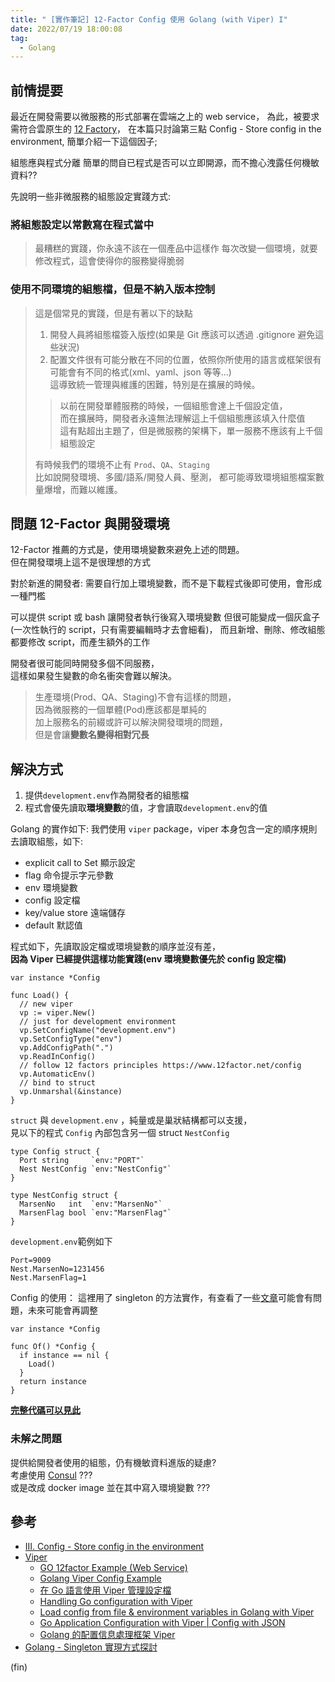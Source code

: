 ```yaml
---
title: " [實作筆記] 12-Factor Config 使用 Golang (with Viper) I"
date: 2022/07/19 18:00:08
tag:
  - Golang
---
```


## 前情提要

最近在開發需要以微服務的形式部署在雲端之上的 web service，
為此，被要求需符合雲原生的 [12 Factory](https://www.12factor.net/)，
在本篇只討論第三點 Config - Store config in the environment,
簡單介紹一下這個因子;

組態應與程式分離
簡單的問自已程式是否可以立即開源，而不擔心洩露任何機敏資料??

先說明一些非微服務的組態設定實踐方式:

### 將組態設定以常數寫在程式當中

> 最糟糕的實踐，你永遠不該在一個產品中這樣作
> 每次改變一個環境，就要修改程式，這會使得你的服務變得脆弱

### 使用不同環境的組態檔，但是不納入版本控制

> 這是個常見的實踐，但是有著以下的缺點
>
> 1. 開發人員將組態檔簽入版控(如果是 Git 應該可以透過 .gitignore 避免這些狀況)
> 2. 配置文件很有可能分散在不同的位置，依照你所使用的語言或框架很有可能會有不同的格式(xml、yaml、json 等等…)  
>    這導致統一管理與維護的困難，特別是在擴展的時候。
>
> > 以前在開發單體服務的時候，一個組態會達上千個設定值，  
> > 而在擴展時，開發者永遠無法理解這上千個組態應該填入什麼值  
> > 這有點超出主題了，但是微服務的架構下，單一服務不應該有上千個組態設定
>
> 有時候我們的環境不止有 `Prod`、`QA`、`Staging`  
> 比如說開發環境、多國/語系/開發人員、壓測，
> 都可能導致環境組態檔案數量爆增，而難以維護。

## 問題 12-Factor 與開發環境

12-Factor 推薦的方式是，使用環境變數來避免上述的問題。  
但在開發環境上這不是很理想的方式

對於新進的開發者:
需要自行加上環境變數，而不是下載程式後即可使用，會形成一種門檻

可以提供 script 或 bash 讓開發者執行後寫入環境變數
但很可能變成一個灰盒子(一次性執行的 script，只有需要編輯時才去會細看)，
而且新增、刪除、修改組態都要修改 script，而產生額外的工作

開發者很可能同時開發多個不同服務，  
這樣如果發生變數的命名衝突會難以解決。

> 生產環境(Prod、QA、Staging)不會有這樣的問題，  
> 因為微服務的一個單體(Pod)應該都是單純的  
> 加上服務名的前綴或許可以解決開發環境的問題，  
> 但是會讓**變數名變得相對冗長**

## 解決方式

1. 提供`development.env`作為開發者的組態檔
2. 程式會優先讀取**環境變數**的值，才會讀取`development.env`的值

Golang 的實作如下:
我們使用 `viper` package，viper 本身包含一定的順序規則去讀取組態，如下:

- explicit call to Set 顯示設定
- flag 命令提示字元參數
- env 環境變數
- config 設定檔
- key/value store 遠端儲存
- default 默認值

程式如下，先讀取設定檔或環境變數的順序並沒有差，  
**因為 Viper 已經提供這樣功能實踐(env 環境變數優先於 config 設定檔)**

```golang=
var instance *Config

func Load() {
  // new viper
  vp := viper.New()
  // just for development environment
  vp.SetConfigName("development.env")
  vp.SetConfigType("env")
  vp.AddConfigPath(".")
  vp.ReadInConfig()
  // follow 12 factors principles https://www.12factor.net/config
  vp.AutomaticEnv()
  // bind to struct
  vp.Unmarshal(&instance)
}
```

`struct` 與 `development.env` ，純量或是巢狀結構都可以支援，  
見以下的程式 `Config` 內部包含另一個 struct `NestConfig`

```go=
type Config struct {
  Port string     `env:"PORT"`
  Nest NestConfig `env:"NestConfig"`
}

type NestConfig struct {
  MarsenNo   int  `env:"MarsenNo"`
  MarsenFlag bool `env:"MarsenFlag"`
}
```

`development.env`範例如下

```env=
Port=9009
Nest.MarsenNo=1231456
Nest.MarsenFlag=1
```

Config 的使用：
這裡用了 singleton 的方法實作，有查看了一些[文章](https://blog.kennycoder.io/2021/08/22/Golang-Singleton-%E5%AF%A6%E7%8F%BE%E6%96%B9%E5%BC%8F%E6%8E%A2%E8%A8%8E/)可能會有問題，未來可能會再調整

```go=
var instance *Config

func Of() *Config {
  if instance == nil {
    Load()
  }
  return instance
}
```

**[完整代碼可以見此](https://gist.github.com/marsen/592d7aa1da912beffaad1e1f0c47b086#file-config-go)**

### 未解之問題

提供給開發者使用的組態，仍有機敏資料進版的疑慮?  
考慮使用 [Consul](https://www.consul.io/) ???  
或是改成 docker image 並在其中寫入環境變數 ???

## 參考

- [III. Config - Store config in the environment](https://www.12factor.net/config)
- [Viper](https://github.com/spf13/viper#why-viper)
  - [GO 12factor Example (Web Service)](https://github.com/utain/go-12factor-example)
  - [Golang Viper Config Example](https://github.com/devilsray/golang-viper-config-example)
  - [在 Go 語言使用 Viper 管理設定檔](https://blog.wu-boy.com/2017/10/go-configuration-with-viper/)
  - [Handling Go configuration with Viper](https://blog.logrocket.com/handling-go-configuration-viper/)
  - [Load config from file & environment variables in Golang with Viper](https://dev.to/techschoolguru/load-config-from-file-environment-variables-in-golang-with-viper-2j2d)
  - [Go Application Configuration with Viper | Config with JSON](https://www.youtube.com/watch?v=r9Qvr40H4eE)
  - [Golang 的配置信息處理框架 Viper](https://www.readfog.com/a/1632554002629627904)
- [Golang - Singleton 實現方式探討](https://blog.kennycoder.io/2021/08/22/Golang-Singleton-%E5%AF%A6%E7%8F%BE%E6%96%B9%E5%BC%8F%E6%8E%A2%E8%A8%8E/)

(fin)
